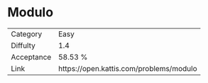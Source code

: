 # Modulo

<table>
    <tr>
        <td>Category</td>
        <td>Easy</td>
    </tr>
    <tr>
        <td>Diffulty</td>
        <td>1.4</td>
    </tr>
    <tr>
        <td>Acceptance</td>
        <td>58.53 %</td>
    </tr>
    <tr>
        <td>Link</td>
        <td>https://open.kattis.com/problems/modulo</td>
    </tr>
</table>